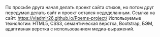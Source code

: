 По просьбе друга начал делать проект сайта стихов, но потом друг передумал делать сайт и проект остался недоделанным.
Ссылка на сайт: https://vladmir26.github.io/Poems-project/
Используемые технологии: HTML5, CSS3, семантическая верстка, Bootstrap, БЭМ, адаптивная верстка с использованием медиа-выражений. 
